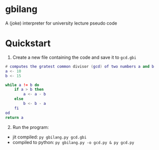 # gbilang
A (joke) interpreter for university lecture pseudo code

# Quickstart
1. Create a new file containing the code and save it to `gcd.gbi`
```lua
# computes the gratest common divisor (gcd) of two numbers a and b
a <- 10
b <- 15

while a != b do
    if a > b then
        a <- a - b
    else
        b <- b - a
    fi
od
return a
```
2. Run the program:
  - jit compiled: `py gbilang.py gcd.gbi`
  - compiled to python: `py gbilang.py -o gcd.py & py gcd.py`
